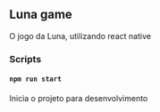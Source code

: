 ## Luna game

O jogo da Luna, utilizando react native

### Scripts

#### `npm run start`

Inicia o projeto para desenvolvimento